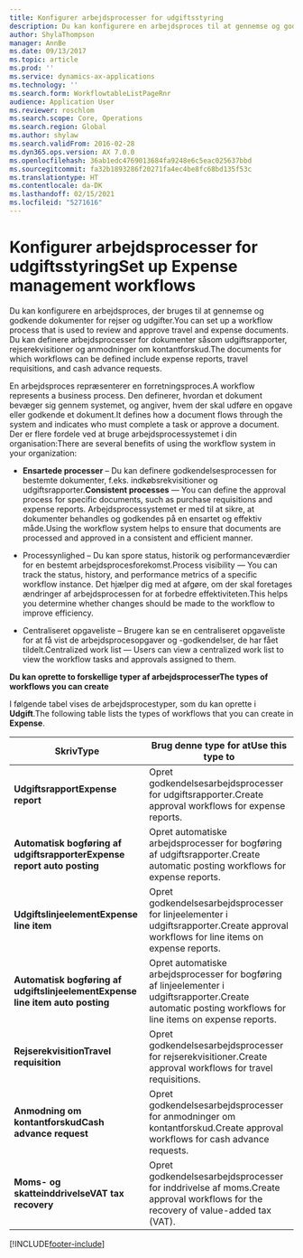 ```yaml
---
title: Konfigurer arbejdsprocesser for udgiftsstyring
description: Du kan konfigurere en arbejdsproces til at gennemse og godkende dokumenter for rejser og udgifter.
author: ShylaThompson
manager: AnnBe
ms.date: 09/13/2017
ms.topic: article
ms.prod: ''
ms.service: dynamics-ax-applications
ms.technology: ''
ms.search.form: WorkflowtableListPageRnr
audience: Application User
ms.reviewer: roschlom
ms.search.scope: Core, Operations
ms.search.region: Global
ms.author: shylaw
ms.search.validFrom: 2016-02-28
ms.dyn365.ops.version: AX 7.0.0
ms.openlocfilehash: 36ab1edc4769013684fa9248e6c5eac025637bbd
ms.sourcegitcommit: fa32b1893286f20271fa4ec4be8fc68bd135f53c
ms.translationtype: HT
ms.contentlocale: da-DK
ms.lasthandoff: 02/15/2021
ms.locfileid: "5271616"
---
```

# <a name="set-up-expense-management-workflows"></a><span data-ttu-id="f657f-103">Konfigurer arbejdsprocesser for udgiftsstyring</span><span class="sxs-lookup"><span data-stu-id="f657f-103">Set up Expense management workflows</span></span>

<span data-ttu-id="f657f-104">Du kan konfigurere en arbejdsproces, der bruges til at gennemse og godkende dokumenter for rejser og udgifter.</span><span class="sxs-lookup"><span data-stu-id="f657f-104">You can set up a workflow process that is used to review and approve travel and expense documents.</span></span> <span data-ttu-id="f657f-105">Du kan definere arbejdsprocesser for dokumenter såsom udgiftsrapporter, rejserekvisitioner og anmodninger om kontantforskud.</span><span class="sxs-lookup"><span data-stu-id="f657f-105">The documents for which workflows can be defined include expense reports, travel requisitions, and cash advance requests.</span></span>

<span data-ttu-id="f657f-106">En arbejdsproces repræsenterer en forretningsproces.</span><span class="sxs-lookup"><span data-stu-id="f657f-106">A workflow represents a business process.</span></span> <span data-ttu-id="f657f-107">Den definerer, hvordan et dokument bevæger sig gennem systemet, og angiver, hvem der skal udføre en opgave eller godkende et dokument.</span><span class="sxs-lookup"><span data-stu-id="f657f-107">It defines how a document flows through the system and indicates who must complete a task or approve a document.</span></span> <span data-ttu-id="f657f-108">Der er flere fordele ved at bruge arbejdsprocessystemet i din organisation:</span><span class="sxs-lookup"><span data-stu-id="f657f-108">There are several benefits of using the workflow system in your organization:</span></span>

-   <span data-ttu-id="f657f-109">**Ensartede processer** – Du kan definere godkendelsesprocessen for bestemte dokumenter, f.eks. indkøbsrekvisitioner og udgiftsrapporter.</span><span class="sxs-lookup"><span data-stu-id="f657f-109">**Consistent processes** — You can define the approval process for specific documents, such as purchase requisitions and expense reports.</span></span> <span data-ttu-id="f657f-110">Arbejdsprocessystemet er med til at sikre, at dokumenter behandles og godkendes på en ensartet og effektiv måde.</span><span class="sxs-lookup"><span data-stu-id="f657f-110">Using the workflow system helps to ensure that documents are processed and approved in a consistent and efficient manner.</span></span>

-   <span data-ttu-id="f657f-111">Processynlighed – Du kan spore status, historik og performanceværdier for en bestemt arbejdsprocesforekomst.</span><span class="sxs-lookup"><span data-stu-id="f657f-111">Process visibility — You can track the status, history, and performance metrics of a specific workflow instance.</span></span> <span data-ttu-id="f657f-112">Det hjælper dig med at afgøre, om der skal foretages ændringer af arbejdsprocessen for at forbedre effektiviteten.</span><span class="sxs-lookup"><span data-stu-id="f657f-112">This helps you determine whether changes should be made to the workflow to improve efficiency.</span></span>

-   <span data-ttu-id="f657f-113">Centraliseret opgaveliste – Brugere kan se en centraliseret opgaveliste for at få vist de arbejdsprocesopgaver og -godkendelser, de har fået tildelt.</span><span class="sxs-lookup"><span data-stu-id="f657f-113">Centralized work list — Users can view a centralized work list to view the workflow tasks and approvals assigned to them.</span></span> 

<span data-ttu-id="f657f-114">**Du kan oprette to forskellige typer af arbejdsprocesser**</span><span class="sxs-lookup"><span data-stu-id="f657f-114">**The types of workflows you can create**</span></span>

<span data-ttu-id="f657f-115">I følgende tabel vises de arbejdsprocestyper, som du kan oprette i **Udgift**.</span><span class="sxs-lookup"><span data-stu-id="f657f-115">The following table lists the types of workflows that you can create in **Expense**.</span></span>


|              <span data-ttu-id="f657f-116"><strong>Skriv</strong></span><span class="sxs-lookup"><span data-stu-id="f657f-116"><strong>Type</strong></span></span>              |                   <span data-ttu-id="f657f-117"><strong>Brug denne type for at</strong></span><span class="sxs-lookup"><span data-stu-id="f657f-117"><strong>Use this type to</strong></span></span>                   |
|-------------------------------------------------|-----------------------------------------------------------------------|
|         <span data-ttu-id="f657f-118"><strong>Udgiftsrapport</strong></span><span class="sxs-lookup"><span data-stu-id="f657f-118"><strong>Expense report</strong></span></span>         |            <span data-ttu-id="f657f-119">Opret godkendelsesarbejdsprocesser for udgiftsrapporter.</span><span class="sxs-lookup"><span data-stu-id="f657f-119">Create approval workflows for expense reports.</span></span>             |
|  <span data-ttu-id="f657f-120"><strong>Automatisk bogføring af udgiftsrapporter</strong></span><span class="sxs-lookup"><span data-stu-id="f657f-120"><strong>Expense report auto posting</strong></span></span>   |        <span data-ttu-id="f657f-121">Opret automatiske arbejdsprocesser for bogføring af udgiftsrapporter.</span><span class="sxs-lookup"><span data-stu-id="f657f-121">Create automatic posting workflows for expense reports.</span></span>        |
|       <span data-ttu-id="f657f-122"><strong>Udgiftslinjeelement</strong></span><span class="sxs-lookup"><span data-stu-id="f657f-122"><strong>Expense line item</strong></span></span>        |     <span data-ttu-id="f657f-123">Opret godkendelsesarbejdsprocesser for linjeelementer i udgiftsrapporter.</span><span class="sxs-lookup"><span data-stu-id="f657f-123">Create approval workflows for line items on expense reports.</span></span>      |
| <span data-ttu-id="f657f-124"><strong>Automatisk bogføring af udgiftslinjeelement</strong></span><span class="sxs-lookup"><span data-stu-id="f657f-124"><strong>Expense line item auto posting</strong></span></span> | <span data-ttu-id="f657f-125">Opret automatiske arbejdsprocesser for bogføring af linjeelementer i udgiftsrapporter.</span><span class="sxs-lookup"><span data-stu-id="f657f-125">Create automatic posting workflows for line items on expense reports.</span></span> |
|       <span data-ttu-id="f657f-126"><strong>Rejserekvisition</strong></span><span class="sxs-lookup"><span data-stu-id="f657f-126"><strong>Travel requisition</strong></span></span>       |          <span data-ttu-id="f657f-127">Opret godkendelsesarbejdsprocesser for rejserekvisitioner.</span><span class="sxs-lookup"><span data-stu-id="f657f-127">Create approval workflows for travel requisitions.</span></span>           |
|      <span data-ttu-id="f657f-128"><strong>Anmodning om kontantforskud</strong></span><span class="sxs-lookup"><span data-stu-id="f657f-128"><strong>Cash advance request</strong></span></span>      |         <span data-ttu-id="f657f-129">Opret godkendelsesarbejdsprocesser for anmodninger om kontantforskud.</span><span class="sxs-lookup"><span data-stu-id="f657f-129">Create approval workflows for cash advance requests.</span></span>          |
|        <span data-ttu-id="f657f-130"><strong>Moms- og skatteinddrivelse</strong></span><span class="sxs-lookup"><span data-stu-id="f657f-130"><strong>VAT tax recovery</strong></span></span>        | <span data-ttu-id="f657f-131">Opret godkendelsesarbejdsprocesser for inddrivelse af moms.</span><span class="sxs-lookup"><span data-stu-id="f657f-131">Create approval workflows for the recovery of value-added tax (VAT).</span></span>  |



[!INCLUDE[footer-include](../includes/footer-banner.md)]